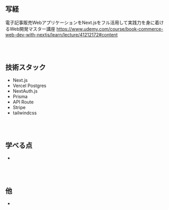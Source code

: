 ## 写経
電子記事販売WebアプリケーションをNext.jsをフル活用して実践力を身に着けるWeb開発マスター講座
https://www.udemy.com/course/book-commerce-web-dev-with-nextjs/learn/lecture/41212172#content

<br/>
<br/>

## 技術スタック
- Next.js
- Vercel Postgres
- NextAuth.js
- Prisma
- API Route
- Stripe
- tailwindcss

<br/>
<br/>

## 学べる点
- 

<br/>
<br/>

## 他
- 
